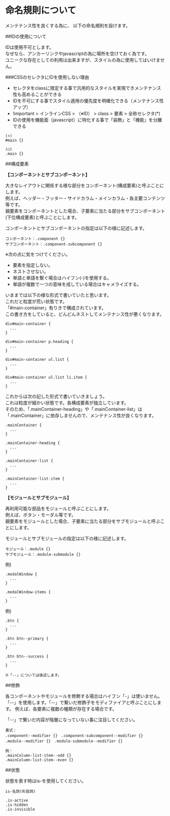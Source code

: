 命名規則について
=================

メンテナンス性を良くする為に、
以下の命名規則を設けます。

##IDの使用について

IDは使用不可とします。  
なぜなら、アンカーリンクやjavascriptの為に場所を空けておく為です。  
ユニークな存在としての利用は出来ますが、スタイルの為に使用してはいけません。  

###CSSのセレクタにIDを使用しない理由

 * セレクタをclassに限定する事で汎用的なスタイルを実現できメンテナンス性も高めることができる
 * IDを不可にする事でスタイル適用の優先度を明確化できる（メンテナンス性アップ）
  * !important > インラインCSS > （※ID） > class > 要素 > 全称セレクタ(*)
 * IDの使用を機能面（javascript）に特化する事で「装飾」と「機能」を分離できる

```text
(☓)
#main {}

(◯)
.main {}
```

##構成要素

__【コンポーネントとサブコンポーネント】__

大きなレイアウトに関係する様な部分をコンポーネント(構成要素)と呼ぶことにします。  
例えば、ヘッダー・フッター・サイドカラム・メインカラム・各主要コンテンツ等です。  
親要素をコンポーネントとした場合、子要素に当たる部分をサブコンポーネント(下位構成要素)と呼ぶことにします。

コンポーネントとサブコンポーネントの指定は以下の様に記述します。

```text
コンポーネント：.component {}
サブコンポーネント：.component-subcomponent {}
```
※次の点に気をつけてください。

 * 要素を指定しない。
 * ネストさせない。
 * 単語と単語を繋ぐ場合はハイフン(-)を使用する。
 * 単語が複数で一つの意味を成している場合はキャメライズする。

いままでは以下の様な形式で書いていたと思います。  
これだと粒度が荒い状態です。  
「#main-container」有りきで構成されています。  
この書き方をしていると、どんどんネストしてメンテナンス性が悪くなります。
```text
div#main-container {
  ...
}

div#main-container p.heading {
  ...
}

div#main-container ul.list {
  ...
}

div#main-container ul.list li.item {
  ...
}
```

これからは次の記した形式で書いていきましょう。  
これは粒度が細かい状態です。各構成要素が独立しています。  
そのため、「.mainContainer-heading」や「.mainContainer-list」は  
「.mainContainer」に依存しませんので、メンテナンス性が良くなります。
```text
.mainContainer {
  ...
}

.mainContainer-heading {
  ...
}

.mainContainer-list {
  ...
}

.mainContainer-list-item {
  ...
}
```


__【モジュールとサブモジュール】__

再利用可能な部品をモジュールと呼ぶことにします。  
例えば、ボタン・モーダル等です。  
親要素をモジュールとした場合、子要素に当たる部分をサブモジュールと呼ぶことにします。

モジュールとサブモジュールの指定は以下の様に記述します。

```text
モジュール：.module {}
サブモジュール：.module-submodule {}
```

例)  
```text
.modalWindow {
  ...
}

.modalWindow-items {
  ...
}
```

例)  
```text
.btn {
  ...
}

.btn btn--primary {
  ...
}

.btn btn--success {
  ...
}

※「--」については後述します。
```

##修飾

各コンポーネントやモジュールを修飾する場合はハイフン「-」は使いません。
「--」を使用します。「--」で繋いだ修飾子をモディファイアと呼ぶことにします。
例えば、各要素に複数の種類が存在する場合です。

「--」で繋いだ内容が階層になっていない事に注目してください。

```text
書式：
.component--modifier {}　.component-subcomponent--modifier {}
.module--modifier {}　.module-submodule--modifier {}
```

```text
例：
.mainColumn-list-item--odd {}
.mainColumn-list-item--even {}
```

##状態

状態を表す時はis-を使用してください。

```text
is-名詞(形容詞)

.is-active
.is-hidden
.is-invisible
```